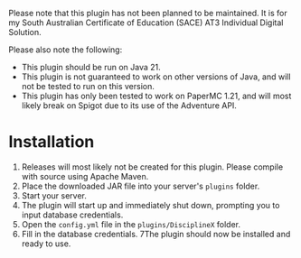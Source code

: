 Please note that this plugin has not been planned to be maintained. It is for my South Australian Certificate of Education (SACE) AT3 Individual Digital Solution.

Please also note the following:
- This plugin should be run on Java 21.
- This plugin is not guaranteed to work on other versions of Java, and will not be tested to run on this version.
- This plugin has only been tested to work on PaperMC 1.21, and will most likely break on Spigot due to its use of the Adventure API.

# Installation
1. Releases will most likely not be created for this plugin. Please compile with source using Apache Maven.
2. Place the downloaded JAR file into your server's `plugins` folder.
3. Start your server.
4. The plugin will start up and immediately shut down, prompting you to input database credentials.
5. Open the `config.yml` file in the `plugins/DisciplineX` folder.
6. Fill in the database credentials.
7The plugin should now be installed and ready to use.